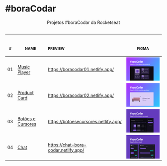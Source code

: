 # #boraCodar

<p align="center">
    Projetos #boraCodar da Rocketseat <br><br>
  <table>
    <thead>
      <tr>
        <th align="center">
          <img width="20" height="1"> 
          <p>
            <small>#</small>
          </p>
        </th>
        <th align="center">
          <img width="150" height="1"> 
          <p> 
            <small>NAME</small>
          </p>
        </th>
        <th align="left">
          <img width="200" height="1">
          <p align="left"> 
            <small>PREVIEW</small>
          </p>
        </th>
        <th align="center">
          <img width="250" height="1">
          <p align="center"> 
            <small>FIGMA</small>
          </p>
        </th>
      </tr>
    </thead>
    <tbody>
      <tr>
        <td>01</td>
        <td><a href="01">Music Player</a></td>
        <td>
          <a href="https://boracodar01.netlify.app/" target="_blank">
            https://boracodar01.netlify.app/
          </a>
        </td>
        <td align="center">
        <a href="01"><img width="300px" src="01/.github/preview.png" /></a></td>
      </tr>
      <tr>
        <td>02</td>
        <td><a href="02">Product Card</a></td>
        <td>
          <a href="https://boracodar02.netlify.app/" target="_blank">
            https://boracodar02.netlify.app/
          </a>
        </td>
        <td align="center">
        <a href="02"><img width="300px" src="02/.github/preview.png" /></a></td>
      </tr>
      <tr>
        <td>03</td>
        <td><a href="03">Botões e Cursores</a></td>
        <td>
          <a href="https://botoesecursores.netlify.app/" target="_blank">
            https://botoesecursores.netlify.app/
          </a>
        </td>
        <td align="center">
        <a href="03"><img width="300px" src="03/.github/preview.png" /></a></td>
      </tr>
      <tr>
        <td>04</td>
        <td><a href="04">Chat</a></td>
        <td>
          <a href="https://chat-bora-codar.netlify.app/" target="_blank">
            https://chat-bora-codar.netlify.app/
          </a>
        </td>
        <td align="center">
        <a href="04"><img width="300px" src="04/.github/preview.png" /></a></td>
      </tr>
    </tbody>
</table></p>